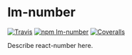 # lm-number

[![Travis][build-badge]][build]
[![npm lm-number][npm-badge]][npm]
[![Coveralls][coveralls-badge]][coveralls]

Describe react-number here.

[build-badge]: https://img.shields.io/travis/user/repo/master.png?style=flat-square
[build]: https://travis-ci.org/user/repo

[npm-badge]: https://img.shields.io/npm/v/npm-package.png?style=flat-square
[npm]: https://www.npmjs.com/package/lm-number

[coveralls-badge]: https://img.shields.io/coveralls/user/repo/master.png?style=flat-square
[coveralls]: https://coveralls.io/github/user/repo
